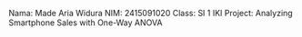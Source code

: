 Nama: Made Aria Widura
NIM: 2415091020
Class: SI 1 IKI
Project: Analyzing Smartphone Sales with One-Way ANOVA
